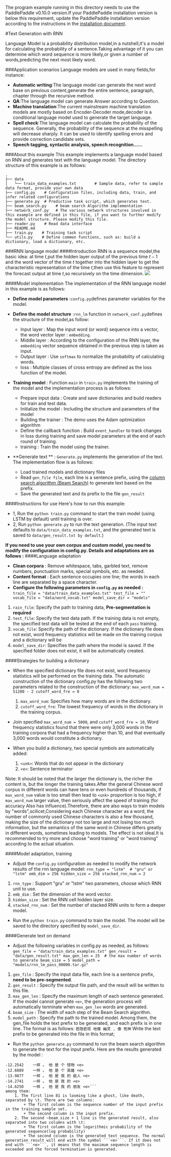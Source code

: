 The program example running in this directory needs to use the PaddlePaddle v0.10.0 version.If your PaddlePaddle installation version is below this requirement, update the PaddlePaddle installation version according to the instructions in the [installation document](http://www.paddlepaddle.org/docs/develop/documentation/zh/build_and_install/pip_install_cn.html).


#Text Generation with RNN

Language Model is a probability distribution model,in a nutshell,it's a model for calculating the probability of a sentence.Taking advantage of it you can determine which word sequence is more likely,or given a number of words,predicting the next most likely word.

###Application scenarios
Language models are used in many fields,for instance:
* **Automatic writing**:The language model can generate the next word base on previous content,generate the entire sentence, paragraph, chapter through the recursive method.
* **QA**:The language model can generate Answer according to Question.
* **Machine translation**:The current mainstream machine translation models are mostly based on Encoder-Decoder mode,decoder is a conditional language model used to generate the target language.
* **Spell check**:The language model can calculate the probability of the sequence. Generally, the probability of the sequence at the misspelling will decrease sharply. It can be used to identify spelling errors and provide correction candidate sets.
* **Speech tagging, syntactic analysis, speech recognition......**

###About this example
This example implements a language model based on RNN and generates text with the language model. The directory structure of this example is as follows:

```
.
├── data
│   └── train_data_examples.txt        # Sample data, refer to sample data format, provide your own data
├── config.py    # Configuration files, including data, train, and infer related configurations
├── generate.py  # Predictive task script, which generates text.
├── beam_search.py    # beam search Algorithm implementation
├── network_conf.py   # The various network structures involved in this example are defined in this file, if you want to further modify the model structure. Please modify this file.
├── reader.py    # Read data interface
├── README.md
├── train.py    # Training task script
└── utils.py    # Define common functions, such as: build a dictionary, load a dictionary, etc.
```

###RNN language model
####Introduction
RNN is a sequence model,the basic idea: at time $t$,put the hidden layer output of the previous time $t-1$ and the word vector of the time $t$ together into the hidden layer to get the characteristic representation of the time $t$,then use this feature to represent the forecast output at time $t$,so recursively on the time dimension.
![](https://github.com/PaddlePaddle/models/blob/develop/generate_sequence_by_rnn_lm/images/rnn.png)

####Model implementation
The implementation of the RNN language model in this example is as follows:
* **Define model parameters** :```config.py```defines parameter variables for the model.
* **Define the model structure** :```rnn_lm``` function in ```network_conf.py```defines the structure of the model,as follow:
	+ Input layer : Map the input word (or word) sequence into a vector, the word vector layer : ```embedding```.
	+ Middle layer : According to the configuration of the RNN layer, the ```embedding``` vector sequence obtained in the previous step is taken as input.
	+ Output layer : Use ```softmax``` to normalize the probability of calculating words.
	+ loss : Multiple classes of cross entropy are defined as the loss function of the model.

* **Training model** : Function ```main``` in ```train.py``` implements the training of the model and the implementation process is as follows:
	+ Prepare input data : Create and save dictionaries and build readers for train and test data.
	+ Initialize the model : Including the structure and parameters of the model
	+ Building the trainer : The demo uses the Adam optimization algorithm
	+ Define the callback function : Build ```event_handler``` to track changes in loss during training and save model parameters at the end of each round of training.
	+ training : Train the model using the trainer.

* **Generate text ** : ```Generate.py``` implements the generation of the text. The implementation flow is as follows:
	+ Load trained models and dictionary files
	+ Read ```gen_file file```, each line is a sentence prefix, using the [column search algorithm (Beam Search)](https://github.com/PaddlePaddle/book/blob/develop/08.machine_translation/README.cn.md#%E6%9F%B1%E6%90%9C%E7%B4%A2%E7%AE%97%E6%B3%95) to generate text based on the prefix.
	+ Save the generated text and its prefix to the file ```gen_result```

####Instructions for use
Here's how to run this example:
* 1, Run the ```python train.py``` command to start the train model (using LSTM by default) until training is over.
* 2, Run ```python generate.py``` to run the text generation. (The input text defaults to ```data/train_data_examples.txt```, and the generated text is saved to ```data/gen_result.txt by default```.)

**If you need to use your own corpus and custom model, you need to modify the configuration in config.py. Details and adaptations are as follows :**
####Language adaptation
* **Clean corpora** : Remove whitespace, tabs, garbled text, remove numbers, punctuation marks, special symbols, etc. as needed.
* **Content format** : Each sentence occupies one line; the words in each line are separated by a space character.
* **Configure the following parameters in ```config.py``` as needed :**
``train_file = "data/train_data_examples.txt"
test_file = ""
vocab_file = "data/word_vocab.txt"
model_save_dir = "models"
``
1.	```rain_file```: Specify the path to training data, **Pre-segmentation is required**
2.	```test_file```: Specify the test data path. If the training data is not empty, the specified test data will be tested at the end of each ```pass``` training.
3.	```vocab_file```: Specify the path of the dictionary. If the dictionary file does not exist, word frequency statistics will be made on the training corpus and a dictionary will be
4.	```model_save_dir```: Specifies the path where the model is saved. If the specified folder does not exist, it will be automatically created.

####Strategies for building a dictionary

* When the specified dictionary file does not exist, word frequency statistics will be performed on the training data. The automatic construction of the dictionary config.py has the following two parameters related to the construction of the dictionary:
``max_word_num = 51200 - 2
cutoff_word_fre = 0``
	1. ```max_word_num```: Specifies how many words are in the dictionary.
	2. ```cutoff_word_fre```: The lowest frequency of words in the dictionary in the training corpus.

* Join specified ```max_word_num = 5000```, and ```cutoff_word_fre = 10```, Word frequency statistics found that there were only 3,000 words in the training corpora that had a frequency higher than 10, and that eventually 3,000 words would constitute a dictionary.
* When you build a dictionary, two special symbols are automatically added:
	1.	```<unk>```: Words that do not appear in the dictionary
	2.	```<e>```: Sentence terminator

Note: It should be noted that the larger the dictionary is, the richer the content is, but the longer the training takes.After the general Chinese word corpus in different words can have tens or even hundreds of thousands, if ```max_word_num``` value is too small then lead to ```<unk>``` proportion is too high, if ```max_word_num``` larger value, then seriously affect the speed of training (for accuracy Also has influence).Therefore, there are also ways to train models by "words",scilicet,Considering each Chinese character as a word, the number of commonly used Chinese characters is also a few thousand, making the size of the dictionary not too large and not losing too much information, but the semantics of the same word in Chinese differs greatly in different words, sometimes leading to models. The effect is not ideal.It is recommended to try more and choose "word training" or "word training" according to the actual situation.

####Model adaptation, training
* Adjust the ```config.py``` configuration as needed to modify the network results of the rnn language model:
``rnn_type = "lstm"  # "gru" or "lstm"
emb_dim = 256
hidden_size = 256
stacked_rnn_num = 2``
1. ```rnn_type``` : Support "gru" or "lstm" two parameters, choose which RNN unit to use.
2. ```emb_dim``` : Set the dimension of the word vector.
3. ```hidden_size``` : Set the RNN cell hidden layer size.
4. ```stacked_rnn_num``` : Set the number of stacked RNN units to form a deeper model.
* Run the ```python train.py``` command to train the model. The model will be saved to the directory specified by ```model_save_dir```.

####Generate text on demand
* Adjust the following variables in config.py as needed, as follows:
``gen_file = "data/train_data_examples.txt"
gen_result = "data/gen_result.txt"
max_gen_len = 25  # the max number of words to generate
beam_size = 5
model_path = "models/rnn_lm_pass_00000.tar.gz" ``
1. ```gen_file``` : Specify the input data file, each line is a sentence prefix, **need to be pre-segmented**.
2. ```gen_result``` : Specify the output file path, and the result will be written to this file.
3. ```max_gen_len``` : Specify the maximum length of each sentence generated. If the model cannot generate ```<e>```, the generation process will automatically terminate when ```max_gen_len``` words are generated.
4. ```beam_size``` : The width of each step of the Beam Search algorithm.
5. ```model_path``` : Specify the path to the trained model.
    Among them, the gen_file holds the text prefix to be generated, and each prefix is in one line. The format is as follows:
	```若隐若现 地像 幽灵 , 像 死神```
Write the text prefix to be generated into the file in this format;
* Run the ```python generate.py``` command to run the beam search algorithm to generate the text for the input prefix. Here are the results generated by the model :
```81    若隐若现 地像 幽灵 , 像 死神
-12.2542    一样 。 他 是 个 怪物 <e>
-12.6889    一样 。 他 是 个 英雄 <e>
-13.9877    一样 。 他 是 我 的 敌人 <e>
-14.2741    一样 。 他 是 我 的 <e>
-14.6250    一样 。 他 是 我 的 朋友 <e>```
among them:
	1. The first line 81 is looming like a ghost, like death, separated by \t. There are two columns:
		+ The first column is the sequence number of the input prefix in the training sample set.
		+ The second column is the input prefix.
	2. The second ~beam_size + 1 line is the generated result, also separated into two columns with \t:
		+ The first column is the logarithmic probability of the generated sequence(log probability)
		+ The second column is the generated text sequence. The normal generation result will end with the symbol ```<e>```. If it does not end with ```<e>```, it means that the maximum sequence length is exceeded and the forced termination is generated.
